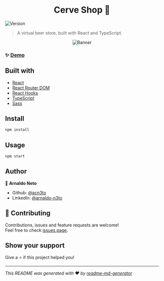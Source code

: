 <h1 align="center">Cerve Shop 🍺</h1>
<p>
  <img alt="Version" src="https://img.shields.io/badge/version-0.1.0-blue.svg?cacheSeconds=2592000" />
</p>

> A virtual beer store, built with React and TypeScript.

<div align="center">
  <img size="100%" src="https://i.ibb.co/mzmc5qp/Multi-Device-Website-Mockup.png" alt="Banner">
</div>

### ✨ [Demo](https://cerve-shop.vercel.app/)

## Built with

- [React](https://reactjs.org/)
- [React Router DOM](https://reactrouter.com/)
- [React Hooks](https://reactjs.org/docs/hooks-intro.html)
- [TypeScript](https://www.typescriptlang.org/)
- [Sass](https://sass-lang.com/)

## Install

```sh
npm install
```

## Usage

```sh
npm start
```

## Author

👤 **Arnaldo Neto**

- Github: [@acn3to](https://github.com/acn3to)
- LinkedIn: [@arnaldo-n3to](https://linkedin.com/in/arnaldo-n3to)

## 🤝 Contributing

Contributions, issues and feature requests are welcome!<br />Feel free to check [issues page](https://github.com/acn3to/cerve-shop/issues).

## Show your support

Give a ⭐️ if this project helped you!

---

_This README was generated with ❤️ by [readme-md-generator](https://github.com/kefranabg/readme-md-generator)_

